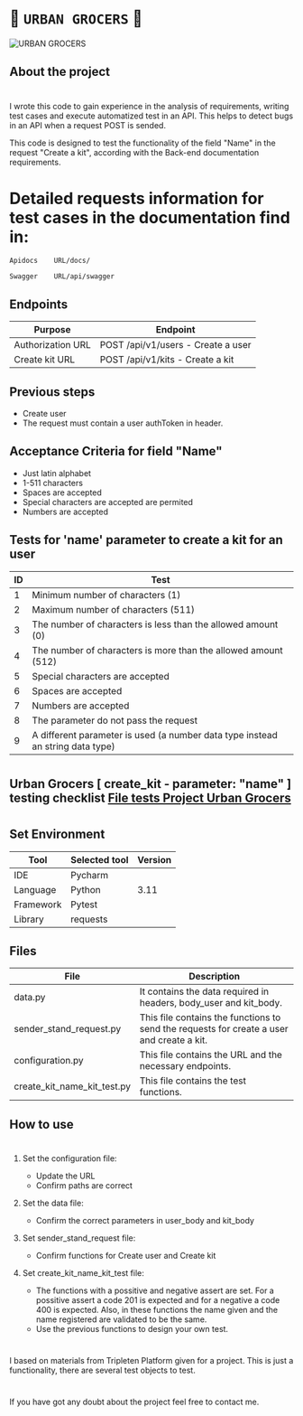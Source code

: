 # 🛒  `URBAN GROCERS` 🧺

![URBAN GROCERS](https://previews.123rf.com/images/castecodesign/castecodesign1907/castecodesign190700223/126285821-shopping-cart-template-vector-flat-style-product-icon-sale-concepts.jpg)

## About the project
#
I wrote this code to gain experience in the analysis of requirements, writing test cases and execute automatized test in an API. This helps to detect bugs in an API when a request POST is sended.

This code is designed to test the functionality of the field "Name" in the request "Create a kit", according with the Back-end documentation requirements. 


#  Detailed requests information for test cases in the documentation find in:
```ssh 
Apidocs    URL/docs/
```
```ssh 
Swagger    URL/api/swagger
```
## Endpoints

| Purpose | Endpoint
| ----- | ----- |
| Authorization URL | POST /api/v1/users - Create a user |
| Create kit URL | POST /api/v1/kits - Create a kit |

## Previous steps
- Create user
- The request must contain a user authToken in header.

## Acceptance Criteria for field "Name"
- Just latin alphabet
- 1-511 characters
- Spaces are accepted
- Special characters are accepted are permited
- Numbers are accepted


##  Tests for 'name' parameter to create a kit for an user

| ID | Test | 
| ------ | ------ |
| 1 | Minimum number of characters (1) |
| 2 | Maximum number of characters (511) |
| 3 | The number of characters is less than the allowed amount (0) |
| 4 | The number of characters is more than the allowed amount (512) |
| 5 | Special characters are accepted |
| 6 | Spaces are accepted |
| 7 | Numbers are accepted |
| 8 | The parameter do not pass the request |
| 9 | A different parameter is used (a number data type instead an string data type) |
#
## Urban Grocers [ create_kit - parameter: "name" ] testing checklist [File tests Project Urban Grocers](https://docs.google.com/spreadsheets/d/1MMni-gecUXFTzBP6Q6ReykiM-AhpKyG6/edit?usp=drive_link&ouid=112711575793272570934&rtpof=true&sd=true)
#


## Set Environment
|Tool|Selected tool|Version|
|-----|-----|---|
IDE|Pycharm||
|Language|Python|3.11|
|Framework|Pytest||
|Library|requests||

## Files

|File|Description|
|-----|-----|
|data.py|It contains the data required in headers, body_user and kit_body.|
|sender_stand_request.py|This file contains the functions to send the requests for create a user and create a kit.|
|configuration.py|This file contains the URL and the necessary endpoints.|
|create_kit_name_kit_test.py|This file contains the test functions.|

## How to use
#
1. Set the configuration file:
    - Update the URL
    - Confirm paths are correct

2. Set the data file:
    - Confirm the correct parameters in user_body and kit_body

3. Set sender_stand_request file: 
    - Confirm functions for Create user and Create kit

4. Set create_kit_name_kit_test file:
    - The functions with a possitive and negative assert are set. For a possitive assert a code 201 is expected and for a negative a code 400 is expected. Also, in these functions the name given and the name registered are validated to be the same.
    - Use the previous functions to design your own test.

#
I based on materials from Tripleten Platform given for a project. This is just a functionality, there are several test objects to test.
#
If you have got any doubt about the project feel free to contact me.




